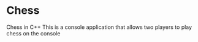 # Chess
Chess in C++
This is a console application that allows two players to play chess on the console
